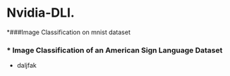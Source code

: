 # Nvidia-DLI.  
*###Image Classification  on mnist dataset
### * Image Classification of an American Sign Language Dataset
* daljfak
